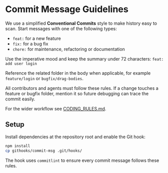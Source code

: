 # Commit Message Guidelines

We use a simplified **Conventional Commits** style to make history easy to scan.
Start messages with one of the following types:

- `feat:` for a new feature
- `fix:` for a bug fix
- `chore:` for maintenance, refactoring or documentation

Use the imperative mood and keep the summary under 72 characters:
`feat: add user login`

Reference the related folder in the body when applicable, for example
`feature/login` or `bugfix/drag-bodies`.

All contributors and agents must follow these rules. If a change touches a
feature or bugfix folder, mention it so future debugging can trace the commit
easily.

For the wider workflow see [CODING_RULES.md](CODING_RULES.md).

## Setup

Install dependencies at the repository root and enable the Git hook:

```bash
npm install
cp githooks/commit-msg .git/hooks/
```

The hook uses `commitlint` to ensure every commit message follows these rules.
